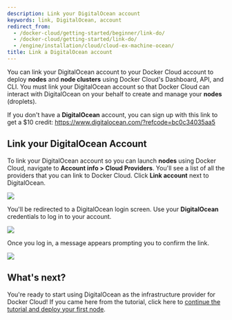 ```yaml
---
description: Link your DigitalOcean account
keywords: link, DigitalOcean, account
redirect_from:
  - /docker-cloud/getting-started/beginner/link-do/
  - /docker-cloud/getting-started/link-do/
  - /engine/installation/cloud/cloud-ex-machine-ocean/
title: Link a DigitalOcean account
---
```

You can link your DigitalOcean account to your Docker Cloud account to deploy **nodes** and **node clusters** using Docker Cloud's Dashboard, API, and CLI. You must link your DigitalOcean account so that Docker Cloud can interact with DigitalOcean on your behalf to create and manage your **nodes** (droplets).

If you don't have a **DigitalOcean** account, you can sign up with this link to get a $10 credit: <https://www.digitalocean.com/?refcode=bc0c34035aa5>

## Link your DigitalOcean Account

To link your DigitalOcean account so you can launch **nodes** using Docker Cloud, navigate to **Account info \> Cloud Providers**. You'll see a list of all the providers that you can link to Docker Cloud. Click **Link account** next to DigitalOcean.

![](images/do-link-account.png)

You'll be redirected to a DigitalOcean login screen. Use your **DigitalOcean** credentials to log in to your account.

![](images/do-login-screen.png)

Once you log in, a message appears prompting you to confirm the link.

![](images/do-approve-access.png)

## What's next?

You're ready to start using DigitalOcean as the infrastructure provider for Docker Cloud! If you came here from the tutorial, click here to [continue the tutorial and deploy your first node](../getting-started/your_first_node.md).
